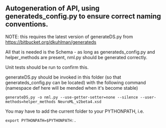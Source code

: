 ## Autogeneration of API, using generateds_config.py to ensure correct naming conventions.

NOTE: this requires the latest version of generateDS.py from https://bitbucket.org/dkuhlman/generateds

All that is needed is the Schema - as long as generateds_config.py and helper_methods are present, nml.py should be generated correctly.

Unit tests should be run to confirm this.

generateDS.py should be invoked in this folder (so that generateds_config.py can be located) with the following command (namespace def here will be mended when it's become stable)

    generateDS.py -o nml.py --use-getter-setter=none --silence --user-methods=helper_methods NeuroML_v2beta4.xsd

You may have to add the current folder to your PYTHONPATH, i.e.

    export PYTHONPATH=$PYTHONPATH:.
